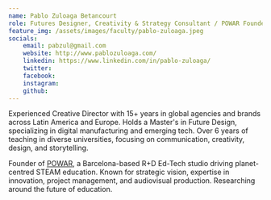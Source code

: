 ```yaml
---
name: Pablo Zuloaga Betancourt
role: Futures Designer, Creativity & Strategy Consultant / POWAR Founder
feature_img: /assets/images/faculty/pablo-zuloaga.jpeg
socials:
    email: pabzul@gmail.com
    website: http://www.pablozuloaga.com/
    linkedin: https://www.linkedin.com/in/pablo-zuloaga/
    twitter:
    facebook:
    instagram:
    github:
---
```


Experienced Creative Director with 15+ years in global agencies and brands across Latin America and Europe. Holds a Master's in Future Design, specializing in digital manufacturing and emerging tech. Over 6 years of teaching in diverse universities, focusing on communication, creativity, design, and storytelling.

Founder of [POWAR](https://www.powarsteam.com/), a Barcelona-based R+D Ed-Tech studio driving planet-centred STEAM education. Known for strategic vision, expertise in innovation, project management, and audiovisual production. Researching around the future of education.